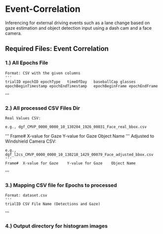 # Event-Correlation
Inferencing for external driving events such as a lane change based on gaze estimation and object detection input using a dash cam and a face camera. 

## Required Files: Event Correlation

### 1.) All Epochs File
	Format: CSV with the given columns
	'''
	trialID	epochID	epochType	timeOfDay	baseballCap	glasses	epochBeginTimestamp	epochEndTimestamp	epochBeginFrame	epochEndFrame
  '''

### 2.) All processed CSV Files Dir

	Real Values CSV:

	e.g., dgf_CMVP_0000_0000_10_130204_1926_00031_Face_real_bbox.csv
  '''
	Frame#	X-value for Gaze	Y-value for Gaze	Object Name
  '''
	Adjusted to Windshield Camera CSV:
	
	e.g., dgf_l2cs_CMVP_0000_0000_10_130218_1429_00079_Face_adjusted_bbox.csv
	'''
	Frame#	X-value for Gaze	Y-value for Gaze	Object Name
  '''
### 3.) Mapping CSV file for Epochs to processed 
	
	Format: dataset.csv
	'''
	trialID	CSV File Name (Detections and Gaze)
  '''

### 4.) Output directory for histogram images
